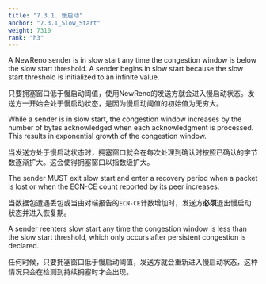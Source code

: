 ```yaml
---
title: "7.3.1. 慢启动"
anchor: "7.3.1_Slow_Start"
weight: 7310
rank: "h3"
---
```


A NewReno sender is in slow start any time the congestion window is below the slow start threshold. A sender begins in slow start because the slow start threshold is initialized to an infinite value.

只要拥塞窗口低于慢启动阈值，使用NewReno的发送方就会进入慢启动状态。发送方一开始会处于慢启动状态，是因为慢启动阈值的初始值为无穷大。

While a sender is in slow start, the congestion window increases by the number of bytes acknowledged when each acknowledgment is processed. This results in exponential growth of the congestion window.

当发送方处于慢启动状态时，拥塞窗口就会在每次处理到确认时按照已确认的字节数逐渐扩大。这会使得拥塞窗口以指数级扩大。

The sender MUST exit slow start and enter a recovery period when a packet is lost or when the ECN-CE count reported by its peer increases.

当数据包遭遇丢包或当由对端报告的`ECN-CE`计数增加时，发送方**必须**退出慢启动状态并进入恢复期。

A sender reenters slow start any time the congestion window is less than the slow start threshold, which only occurs after persistent congestion is declared.

任何时候，只要拥塞窗口低于慢启动阈值，发送方就会重新进入慢启动状态，这种情况只会在检测到持续拥塞时才会出现。
